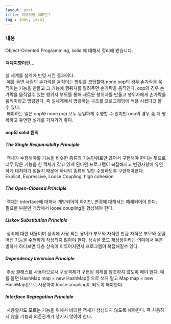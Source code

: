 ```yaml
---
layout: post
title: 객체지향 OOP란?
tag : [dev, java]
---
```


### 내용
Object-Oriented Programming, solid 에 대해서 정리해 봤습니다.


#### 객체지향이란...
실 세계를 설계에 반영 시킨 결과이다.  
&nbsp;예를 들면 사람의 손가락을 움직이는 행위를 코딩할때 none oop의 경우 손가락을 움직이는 기능을 만들고 그 기능에 행뒤자를 알려주면 손가락을 움직인다. oop의 경우 손가락을 움직일수 있는 행위자 부모를 통해 새로운 행위자를 만들고 행위자에게 손가락을 움직이라고 명령한다. 즉 실세계에서 명령하는 구조를 프로그래밍에 적용 시켰다고 볼 수 있다.  
&nbsp;해야하는 일은 oop와 none oop 모두 동일하게 수행할 수 있지만 oop의 경우 좀 더 명확하고 유연한 설계를 가져가기 좋다.

#### oop의 solid 원칙

##### The Single Responsibilty Principle
&nbsp;객체가 수행해야할 기능을 비슷한 종류의 기능단위로만 끊어서 구현해야 한다는 뜻으로 너무 많은 기능을 한 객체가 갖고 있게 된다면 프로그램이 복잡해지고 변경사항에 유연하게 대처하기 힘들기 때문에 하나의 종류의 일만 수행하도록 구현해야한다.  
 Explicit, Expressive, Loose Coupling, high cohesion  

##### The Open-Closeed Principle
&nbsp;객체는 interface에 대해서 개방되어야 하지만, 변경에 대해서는 폐쇄되어야 한다.  
필요한 부분만 개방해서 loose coupling을 형성해야 한다.  

##### Liskov Substitution Principle
&nbsp;상속에 대한 내용이며 상속에 사용 되는 용어가 부모와 자식인 만큼 자식은 부모와 동떨어진 기능을 수행하게 작성되지 않아야 한다. 상속을 코드 재상용이라는 의미에서 무분별하게 하다보면 다층 상속이 이루어지면서 프로그램이 복잡해질수 있다.  

##### Dependency Inversion Principle
&nbsp;추상 클래스를 사용하므로서 구상객체가 구현된 객체를 참조하지 않도록 해야 한다. 예를 들면 HashMap map = new HashMap() 으로 쓰지 말고 Map map = new HashMap()으로 사용하여 loose coupling이 되도록 해야한다.

##### Interface Segregation Principle
&nbsp;사용할지도 모르는 기능을 위해서 비대한 객체가 생성되지 않도록 해야한다. 즉 사용하지 않을 기능과 의존관계가 생기지 않아야 한다.